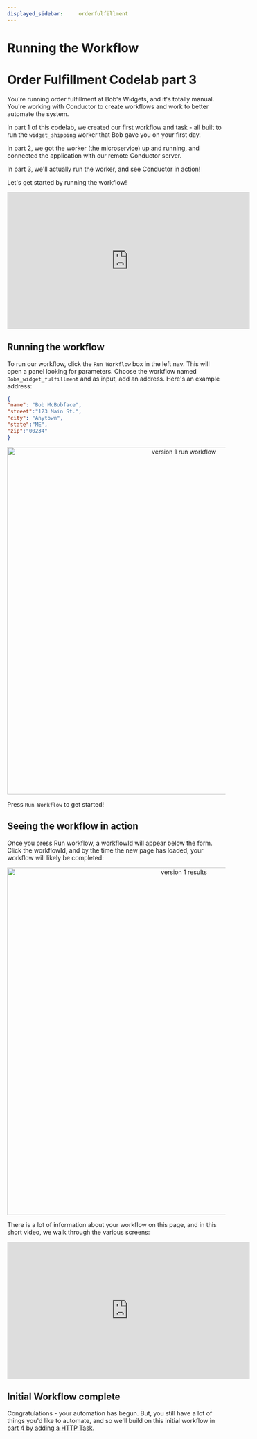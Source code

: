 ```yaml
---
displayed_sidebar:     orderfulfillment
---
```

# Running the Workflow
# Order Fulfillment Codelab part 3

You're running order fulfillment at Bob's Widgets, and it's totally manual.  You're working with Conductor to create workflows and work to better automate the system.

In part 1 of this codelab, we created our first workflow and task - all built to run the ```widget_shipping``` worker that Bob gave you on your first day.

In part 2, we got the worker (the microservice) up and running, and connected the application with our remote Conductor server.  

In part 3, we'll actually run the worker, and see Conductor in action! 

Let's get started by running the workflow!

<iframe width="560" height="315" src="https://www.youtube.com/embed/5K-jlxfPBy8" title="YouTube video player" frameborder="0" allow="accelerometer; autoplay; clipboard-write; encrypted-media; gyroscope; picture-in-picture" allowfullscreen></iframe>


## Running the workflow

To run our workflow, click the ```Run Workflow``` box in the left nav. This will open a panel looking for parameters.  Choose the workflow named ```Bobs_widget_fulfillment``` and as input, add an address. Here's an example address:

```json
{
"name": "Bob McBobface",
"street":"123 Main St.",
"city": "Anytown",
"state":"ME",
"zip":"00234"
}
```

<p align="center"><img src="/content/img/codelab/of3_runworkflow.png" alt="version 1 run workflow" width="800" style={{paddingBottom: 40, paddingTop: 40}} /></p>

Press ```Run Workflow``` to get started!

## Seeing the workflow in action

Once you press Run workflow, a workflowId will appear below the form. Click the workflowId, and by the time the new page has loaded, your workflow will likely be completed:

<p align="center"><img src="/content/img/codelab/of3_workflowresults.png" alt="version 1 results" width="800" style={{paddingBottom: 40, paddingTop: 40}} /></p>

There is a lot of information about your workflow on this page, and in this short video, we walk through the various screens:

<p align="center"><iframe width="560" height="315" src="https://www.youtube.com/embed/agL-WHXbfX4" title="YouTube video player" frameborder="0" allow="accelerometer; autoplay; clipboard-write; encrypted-media; gyroscope; picture-in-picture" allowfullscreen></iframe></p>


## Initial Workflow complete

Congratulations - your automation has begun.  But, you still have a lot of things you'd like to automate, and so we'll build on this initial workflow in [part 4 by adding a HTTP Task](/content/docs/codelab/orderfulfillment4).

